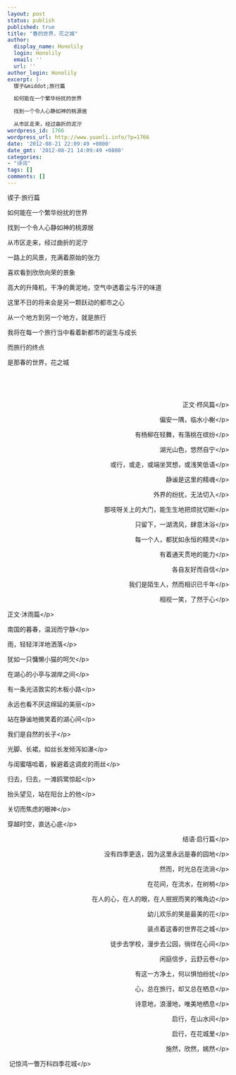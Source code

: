 ```yaml
---
layout: post
status: publish
published: true
title: "春的世界，花之城"
author:
  display_name: Honolily
  login: Honolily
  email: ''
  url: ''
author_login: Honolily
excerpt: |-
  锲子&middot;旅行篇

  如何能在一个繁华纷扰的世界

  找到一个令人心静如神的桃源居

  从市区走来，经过曲折的泥泞
wordpress_id: 1766
wordpress_url: http://www.yuanli.info/?p=1766
date: '2012-08-21 22:09:49 +0800'
date_gmt: '2012-08-21 14:09:49 +0800'
categories:
- "诗词"
tags: []
comments: []
---
```

<p>锲子&middot;旅行篇</p>
<p>如何能在一个繁华纷扰的世界</p>
<p>找到一个令人心静如神的桃源居</p>
<p>从市区走来，经过曲折的泥泞<a id="more"></a><a id="more-1766"></a></p>
<p>一路上的风景，充满着原始的张力</p>
<p>喜欢看到欣欣向荣的景象</p>
<p>高大的升降机，干净的黄泥地，空气中透着尘与汗的味道</p>
<p>这里不日的将来会是另一颗跃动的都市之心</p>
<p>从一个地方到另一个地方，就是旅行</p>
<p>我将在每一个旅行当中看着新都市的诞生与成长</p>
<p>而旅行的终点</p>
<p>是那春的世界，花之城</p>
<p>&nbsp;</p>
<p>&nbsp;</p>
<p align="right">正文&middot;栉风篇<&#47;p></p>
<p align="right">偏安一隅，临水小榭<&#47;p></p>
<p align="right">有杨柳在轻舞，有落桃在缤纷<&#47;p></p>
<p align="right">湖光山色，悠然自宁<&#47;p></p>
<p align="right">或行，或走，或端坐冥想，或浅笑低语<&#47;p></p>
<p align="right">静谧是这里的精魂<&#47;p></p>
<p align="right">外界的纷扰，无法切入<&#47;p></p>
<p align="right">那吱呀关上的大门，能生生地把烦扰切断<&#47;p></p>
<p align="right">只留下，一湖清风，肆意沐浴<&#47;p></p>
<p align="right">每一个人，都犹如永恒的精灵<&#47;p></p>
<p align="right">有着通天贯地的能力<&#47;p></p>
<p align="right">各自友好而自信<&#47;p></p>
<p align="right">我们是陌生人，然而相识已千年<&#47;p></p>
<p align="right">相视一笑，了然于心<&#47;p></p>
<p align="left">正文&middot;沐雨篇<&#47;p></p>
<p align="left">南国的暮春，温润而宁静<&#47;p></p>
<p align="left">雨，轻轻洋洋地洒落<&#47;p></p>
<p align="left">犹如一只慵懒小猫的呵欠<&#47;p></p>
<p align="left">在湖心的小亭与湖岸之间<&#47;p></p>
<p align="left">有一条光洁敦实的木板小路<&#47;p></p>
<p align="left">永远也看不厌这绵延的美丽<&#47;p></p>
<p align="left">站在静谧地微笑着的湖心间<&#47;p></p>
<p align="left">我们是自然的长子<!--more--><&#47;p></p>
<p align="left">光脚、长裙，如丝长发倾泻如瀑<&#47;p></p>
<p align="left">与闺蜜嘻哈着，躲避着这调皮的雨丝<&#47;p></p>
<p align="left">归去，归去，一滩鸥鹭惊起<&#47;p></p>
<p align="left">抬头望见，站在阳台上的他<&#47;p></p>
<p align="left">关切而焦虑的眼神<&#47;p></p>
<p align="left">穿越时空，直达心底<&#47;p></p>
<p align="right">&nbsp;&nbsp;&nbsp;&nbsp;&nbsp;&nbsp;&nbsp;&nbsp; 结语&middot;启行篇<&#47;p></p>
<p align="right">没有四季更迭，因为这里永远是春的园地<&#47;p></p>
<p align="right">然而，时光总在流淌<&#47;p></p>
<p align="right">在花间，在流水，在树梢<&#47;p></p>
<p align="right">在人的心，在人的眼，在人抿抿而笑的嘴角边<&#47;p></p>
<p align="right">幼儿欢乐的笑是最美的花<&#47;p></p>
<p align="right">装点着这春的世界花之城<&#47;p></p>
<p align="right">徒步去学校，漫步去公园，徜徉在心间<&#47;p></p>
<p align="right">闲庭信步，云舒云卷<&#47;p></p>
<p align="right">有这一方净土，何以惧怕纷扰<&#47;p></p>
<p align="right">心，总在旅行，却又总在栖息<&#47;p></p>
<p align="right">诗意地，浪漫地，唯美地栖息<&#47;p></p>
<p align="right">启行，在山水间<&#47;p></p>
<p align="right">启行，在花城里<&#47;p></p>
<p align="right">施然，欣然，嫣然<&#47;p></p>
<p style="text-align: left;" align="right">&nbsp;记惊鸿一瞥万科四季花城<&#47;p></p>
